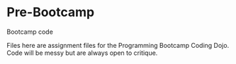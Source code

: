 # Pre-Bootcamp
Bootcamp code

Files here are assignment files for the Programming Bootcamp Coding Dojo.
Code will be messy but are always open to critique.

